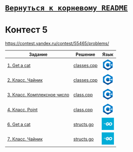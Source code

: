 # [__```Вернуться к корневому README```__](https://github.com/MaximKanevskiy/CFUV/blob/main/README.md)
# Контест 5
https://contest.yandex.ru/contest/55465/problems/

| Задание | Решение | Язык |
| --- | --- | --- |
| [1. Get a cat](https://contest.yandex.ru/contest/55465/problems/1/) | [classes.cpp](https://github.com/MaximKanevskiy/CFUV/blob/main/contest_05/01/classes.cpp) | [<img src="https://github.com/MaximKanevskiy/CFUV/blob/main/img/cpp.png" width="40"/>]() |
| [2. Класс. Чайник](https://contest.yandex.ru/contest/55465/problems/2/) | [classes.cpp](https://github.com/MaximKanevskiy/CFUV/blob/main/contest_05/02/classes.cpp) | [<img src="https://github.com/MaximKanevskiy/CFUV/blob/main/img/cpp.png" width="40"/>]() |
| [3. Класс. Комплексное число](https://contest.yandex.ru/contest/55465/problems/3/) | [class.cpp](https://github.com/MaximKanevskiy/CFUV/blob/main/contest_05/03/class.cpp) | [<img src="https://github.com/MaximKanevskiy/CFUV/blob/main/img/cpp.png" width="40"/>]() |
| [4. Класс. Point](https://contest.yandex.ru/contest/55465/problems/4/) | [class.cpp](https://github.com/MaximKanevskiy/CFUV/blob/main/contest_05/04/class.cpp) | [<img src="https://github.com/MaximKanevskiy/CFUV/blob/main/img/cpp.png" width="40"/>]() |
| [6. Get a cat](https://contest.yandex.ru/contest/55465/problems/6/) | [structs.go](https://github.com/MaximKanevskiy/CFUV/blob/main/contest_05/06/structs.go) | [<img src="https://github.com/MaximKanevskiy/CFUV/blob/main/img/go.jpg" width="40"/>]() |
| [7. Класс. Чайник](https://contest.yandex.ru/contest/55465/problems/7/) | [structs.go](https://github.com/MaximKanevskiy/CFUV/blob/main/contest_05/07/structs.go) | [<img src="https://github.com/MaximKanevskiy/CFUV/blob/main/img/go.jpg" width="40"/>]() |

